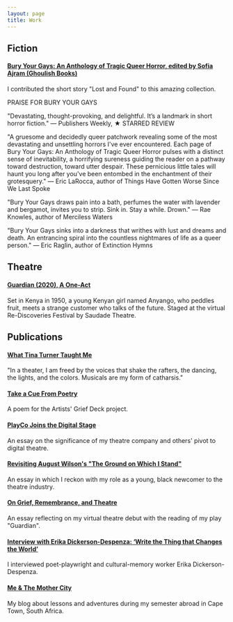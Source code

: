 ```yaml
---
layout: page
title: Work
---
```


## Fiction

#### [Bury Your Gays: An Anthology of Tragic Queer Horror, edited by Sofia Ajram (Ghoulish Books)](https://ghoulish.rip/product/bury-your-gays-an-anthology-of-tragic-queer-horror/)
I contributed the short story "Lost and Found" to this amazing collection.

PRAISE FOR BURY YOUR GAYS

"Devastating, thought-provoking, and delightful. It’s a landmark in short horror fiction." — Publishers Weekly, ★ STARRED REVIEW

"A gruesome and decidedly queer patchwork revealing some of the most devastating and unsettling horrors I've ever encountered. Each page of Bury Your Gays: An Anthology of Tragic Queer Horror pulses with a distinct sense of inevitability, a horrifying sureness guiding the reader on a pathway toward destruction, toward utter despair. These pernicious little tales will haunt you long after you've been entombed in the enchantment of their grotesquery." — Eric LaRocca, author of Things Have Gotten Worse Since We Last Spoke

"Bury Your Gays draws pain into a bath, perfumes the water with lavender and bergamot, invites you to strip. Sink in. Stay a while. Drown." — Rae Knowles, author of Merciless Waters

"Bury Your Gays sinks into a darkness that writhes with lust and dreams and death. An entrancing spiral into the countless nightmares of life as a queer person." — Eric Raglin, author of Extinction Hymns

## Theatre

#### [Guardian (2020), A One-Act](https://instagram.com/saudadetheatre)
Set in Kenya in 1950, a young Kenyan girl named Anyango, who peddles fruit, meets a strange customer who talks of the future. Staged at the virtual Re-Discoveries Festival by Saudade Theatre.

## Publications

#### [What Tina Turner Taught Me](https://catapult.co/stories/charlene-adhiambo-tina-turner-musical-catharsis-grief-family/)
"In a theater, I am freed by the voices that shake the rafters, the dancing, the lights, and the colors. Musicals are my form of catharsis."

#### [Take a Cue From Poetry](https://griefdeck.com/card/take-a-cue-from-poetry/)
A poem for the Artists' Grief Deck project.

#### [PlayCo Joins the Digital Stage](https://playco.org/community/playco-joins-the-digital-stage/)
An essay on the significance of my theatre company and others' pivot to digital theatre.

#### [Revisiting August Wilson's "The Ground on Which I Stand"](https://playco.org/community/revisitingaugustwilson/)
An essay in which I reckon with my role as a young, black newcomer to the theatre industry.

#### [On Grief, Remembrance, and Theatre](https://www.playco.org/community/on-grief-remembrance-and-theatre)
An essay reflecting on my virtual theatre debut with the reading of my play "Guardian".

#### [Interview with Erika Dickerson-Despenza: ‘Write the Thing that Changes the World’](https://www.playco.org/community/interview-with-erika-dickerson-despenza)
I interviewed poet-playwright and cultural-memory worker Erika Dickerson-Despenza.

#### [Me & The Mother City](https://alaro18.wixsite.com)
My blog about lessons and adventures during my semester abroad in Cape Town, South Africa.